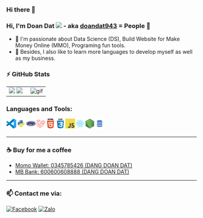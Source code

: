 ### Hi there 👋

### Hi, I'm Doan Dat <img src="https://media.giphy.com/media/hvRJCLFzcasrR4ia7z/giphy.gif" width="2%"> - aka [doandat943](website) = People 🌱 


- 🔭 I'm passionate about Data Science (DS), Build Website for Make Money Online (MMO), Programing fun tools.
- 🥅 Besides, I also like to learn more languages ​​to develop myself as well as my business.

### :zap: GitHub Stats

<table>
<tr>
  <td width="48%">
    <img src="https://github-readme-stats.vercel.app/api?username=doandat943&show_icons=true&hide=contribs,issues&hide_border=true" />
    <img src="https://github-readme-stats.vercel.app/api/top-langs/?username=doandat943&layout=compact&show_icons=true&hide_border=true" />
  </td>
  <td width="52%"><img alt="gif" align="right" src="https://media3.giphy.com/media/3wqWPVpbGjSApVUPKr/giphy.gif"/></td>
</tr>
<table>

### Languages and Tools:

<img align="left" alt="Visual Studio Code" width="26px" src="https://raw.githubusercontent.com/github/explore/80688e429a7d4ef2fca1e82350fe8e3517d3494d/topics/visual-studio-code/visual-studio-code.png" />
<img align="left" alt="Python" width="26px" src="https://raw.githubusercontent.com/github/explore/80688e429a7d4ef2fca1e82350fe8e3517d3494d/topics/python/python.png" />
<img align="left" alt="PHP" width="26px" src="https://raw.githubusercontent.com/github/explore/80688e429a7d4ef2fca1e82350fe8e3517d3494d/topics/php/php.png" />
<img align="left" alt="Laravel" width="26px" src="https://raw.githubusercontent.com/github/explore/80688e429a7d4ef2fca1e82350fe8e3517d3494d/topics/laravel/laravel.png" />
<img align="left" alt="HTML5" width="26px" src="https://raw.githubusercontent.com/github/explore/80688e429a7d4ef2fca1e82350fe8e3517d3494d/topics/html/html.png" />
<img align="left" alt="CSS3" width="26px" src="https://raw.githubusercontent.com/github/explore/80688e429a7d4ef2fca1e82350fe8e3517d3494d/topics/css/css.png" />
<img align="left" alt="JavaScript" width="26px" src="https://raw.githubusercontent.com/github/explore/80688e429a7d4ef2fca1e82350fe8e3517d3494d/topics/javascript/javascript.png" />
<img align="left" alt="React" width="26px" src="https://raw.githubusercontent.com/github/explore/80688e429a7d4ef2fca1e82350fe8e3517d3494d/topics/react/react.png" />
<img align="left" alt="Node.js" width="26px" src="https://raw.githubusercontent.com/github/explore/80688e429a7d4ef2fca1e82350fe8e3517d3494d/topics/nodejs/nodejs.png" />
<img align="left" alt="SQL" width="26px" src="https://raw.githubusercontent.com/github/explore/80688e429a7d4ef2fca1e82350fe8e3517d3494d/topics/sql/sql.png" />

<br />
<br />

---

### ☕ Buy for me a coffee

- [Momo Wallet: 0345785426 (DANG DOAN DAT)](https://nhantien.momo.vn/0345785426)
- [MB Bank: 600600608888 (DANG DOAN DAT)](#)

---

### 📫 Contact me via:

[![Facebook](https://img.shields.io/badge/Facebook-0077B5?style=for-the-badge&logo=facebook&color=395693&logoColor=white)](https://www.facebook.com/doandat943)
[![Zalo](https://img.shields.io/badge/Zalo-0077B5?style=for-the-badge&logo=zalo&color=0068ff&logoColor=white)](https://www.zalo.me/0345785426)

[website]: https://viotp.com

<!--
**doandat943/doandat943** is a ✨ _special_ ✨ repository because its `README.md` (this file) appears on your GitHub profile.

Here are some ideas to get you started:

- 🔭 I’m currently working on ...
- 🌱 I’m currently learning ...
- 👯 I’m looking to collaborate on ...
- 🤔 I’m looking for help with ...
- 💬 Ask me about ...
- 📫 How to reach me: ...
- 😄 Pronouns: ...
- ⚡ Fun fact: ...
-->
